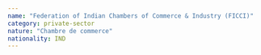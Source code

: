 ```yaml
---
name: "Federation of Indian Chambers of Commerce & Industry (FICCI)"
category: private-sector
nature: "Chambre de commerce"
nationality: IND
---
```

